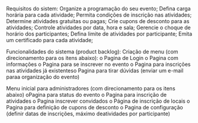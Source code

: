 Requisitos do sistem:
  Organize a programação do seu evento;
  Defina carga horária para cada atividade;
  Permita condições de inscrição nas atividades;
  Determine atividades gratuitas ou pagas;
  Crie cupons de desconto para as atividades;
  Controle atividades por data, hora e sala;
  Gerencie o choque de horário dos participantes;
  Defina limite de atividades por participante;
  Emita um certificado para cada atividade;

Funcionalidades do sistema (product backlog):
  Criação de menu (com direcionamento para os itens abaixo):
    o Pagina de Login
    o Pagina com informações
    o Pagina para se inscrever no evento
    o Pagina para inscrições nas atividades já existenteso
    Pagina para tirar dúvidas (enviar um e-mail paraa organização do evento)
    
Menu inicial para administradores (com direcionamento para os itens abaixo)
  oPagina para status do evento
  o Pagina para inscrição de atividades
  o Pagina inscrever convidados
  o Página de inscrição de locais
  o Pagina para definição de cupons de desconto
  o Pagina de configuração (definir datas de inscrições, máximo deatividades por participante)
